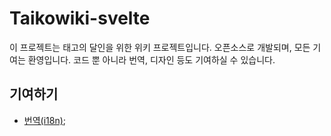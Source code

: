 # Taikowiki-svelte 

이 프로젝트는 태고의 달인을 위한 위키 프로젝트입니다. 오픈소스로 개발되며, 모든 기여는 환영입니다. 코드 뿐 아니라 번역, 디자인 등도 기여하실 수 있습니다.

## 기여하기

- [번역(i18n)](/docs/ko/i18n.md);